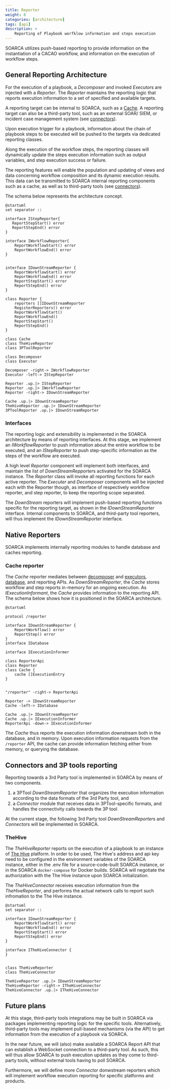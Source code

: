 ```yaml
---
title: Reporter
weight: 8
categories: [architecture]
tags: [api]
description: >
    Reporting of Playbook worfklow information and steps execution
---
```


SOARCA utilizes push-based reporting to provide information on the instantiation of a CACAO workflow, and information on the execution of workflow steps.


## General Reporting Architecture

For the execution of a playbook, a *Decomposer* and invoked *Executor*s are injected with a *Reporter*. The *Reporter* maintains the reporting logic that reports execution information to a set of specified and available targets.

A reporting target can be internal to SOARCA, such as a [Cache](#cache-reporter). A reporting target can also be a third-party tool, such as an external SOAR/ SIEM, or incident case management system (see [connectors](https://cossas.github.io/SOARCA/docs/core-components/connectors/)).

Upon execution trigger for a playbook, information about the chain of playbook steps to be executed will be pushed to the targets via dedicated reporting classes.

Along the execution of the workflow steps, the reporting classes will dynamically update the steps execution information such as output variables, and step execution success or failure.

The reporting features will enable the population and updating of views and data concerning workflow composition and its dynamic execution results. This data can be transmitted to SOARCA internal reporting components such as a cache, as well as to third-party tools (see [connectors](#connectors)).

The schema below represents the architecture concept.


```plantuml
@startuml
set separator ::

interface IStepReporter{
   ReportStepStart() error
   ReportStepEnd() error
}

interface IWorkflowReporter{
    ReportWorkflowStart() error
    ReportWorkflowEnd() error
}


interface IDownStreamReporter {
    ReportWorkflowStart() error
    ReportWorkflowEnd() error
	ReportStepStart() error
	ReportStepEnd() error
}

class Reporter {
    reporters []IDownStreamReporter
    RegisterReporters() error
    ReportWorkflowStart()
    ReportWorkflowEnd()
    ReportStepStart()
    ReportStepEnd()
}

class Cache
class TheHiveReporter
class 3PToolReporter

class Decomposer
class Executor

Decomposer -right-> IWorkflowReporter
Executor -left-> IStepReporter

Reporter .up.|> IStepReporter
Reporter .up.|> IWorkflowReporter
Reporter -right-> IDownStreamReporter

Cache .up.|> IDownStreamReporter
TheHiveReporter .up.|> IDownStreamReporter
3PToolReporter .up.|> IDownStreamReporter

```

### Interfaces

The reporting logic and extensibility is implemented in the SOARCA architecture by means of reporting interfaces. At this stage, we implement an *IWorkflowReporter* to push information about the entire workflow to be executed, and an *IStepReporter* to push step-specific information as the steps of the workflow are executed.

A high level *Reporter* component will implement both interfaces, and maintain the list of *DownStreamRepporter*s activated for the SOARCA instance. The *Reporter* class will invoke all reporting functions for each active reporter. The *Executer* and *Decomposer* components will be injected each with the Reporter though, as interface of respectively workflow reporter, and step reporter, to keep the reporting scope separated.

The *DownStream* reporters will implement push-based reporting functions specific for the reporting target, as shown in the *IDownStreamReporter* interface. Internal components to SOARCA, and third-party tool reporters, will thus implement the *IDownStreamReporter* interface.

## Native Reporters

SOARCA implements internally reporting modules to handle database and caches reporting.

### Cache reporter

The *Cache* reporter mediates between [decomposer](https://cossas.github.io/SOARCA/docs/core-components/decomposer/) and [executors](https://cossas.github.io/SOARCA/docs/core-components/executer/), [database](https://cossas.github.io/SOARCA/docs/core-components/database/), and reporting APIs. As *DownStreamReporter*, the *Cache* stores workflow and step reports in-memory for an ongoing execution. As *IExecutionInformant*, the *Cache* provides information to the reporting API. The schema below shows how it is positioned in the SOARCA architecture.

```plantuml
@startuml

protocol /reporter

interface IDownStreamReporter {
    ReportWorkflow() error
	ReportStep() error
}
interface IDatabase

interface IExecutionInformer

class ReporterApi
class Reporter
class Cache {
    cache []ExecutionEntry
}


"/reporter" -right-> ReporterApi

Reporter -> IDownStreamReporter
Cache -left-> IDatabase

Cache .up.|> IDownStreamReporter
Cache .up.|> IExecutionInformer
ReporterApi -down-> IExecutionInformer

```

The *Cache* thus reports the execution information downstream both in the database, and in memory. Upon execution information requests from the `/reporter` API, the cache can provide information fetching either from memory, or querying the database.


## Connectors and 3P tools reporting

Reporting towards a 3rd Party tool is implemented in SOARCA by means of two components. 
1. a 3PTool *DownStreamReporter* that organizes the execution information according to the data formats of the 3rd Party tool, and
2. a *Connector* module that receives data in 3PTool-specific formats, and handles the connectivity calls towards the 3P tool

At the current stage, the following 3rd Party tool *DownStreamReporter*s and *Connector*s will be implemented in SOARCA.

### TheHive
The *TheHiveReporter* reports on the execution of a playbook to an instance of [The Hive](https://strangebee.com/thehive/) platform. In order to be used, The Hive's address and api key need to be configured in the environment variables of the SOARCA instance, either in the .env file for a source-code-built SOARCA instance, or in the SOARCA `docker-compose` for Docker builds. SOARCA will negotiate the authorization with the The Hive instance upon SOARCA initialization.

The *TheHiveConnector* receives execution information from the *TheHiveReporter*, and performs the actual network calls to report such infromation to the The Hive instance.


```plantuml
@startuml
set separator ::

interface IDownStreamReporter {
    ReportWorkflowStart() error
    ReportWorkflowEnd() error
	ReportStepStart() error
	ReportStepEnd() error
}

interface ITheHiveConnector {
}


class TheHiveReporter
class TheHiveConnector

TheHiveReporter .up.|> IDownStreamReporter
TheHiveReporter -right-> ITheHiveConnector
TheHiveConnector .up.|> ITheHiveConnector

```


## Future plans

At this stage, third-party tools integrations may be built in SOARCA via packages implementing reporting logic for the specific tools. Alternatively, third-party tools may implement pull-based mechanisms (via the API) to get information from the execution of a playbook via SOARCA.

In the near future, we will (also) make available a SOARCA Report API that can establish a WebSocket connection to a third-party tool. As such, this will thus allow SOARCA to push execution updates as they come to third-party tools, without external tools having to poll SOARCA.

Furthermore, we will define more *Connector* donwstream reporters which will implement workflow execution reporting for specific platforms and products. 
